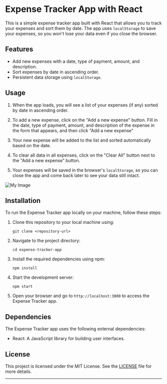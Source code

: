 # Expense Tracker App with React

This is a simple expense tracker app built with React that allows you to track your expenses and sort them by date. The app uses `localStorage` to save your expenses, so you won't lose your data even if you close the browser.

## Features

- Add new expenses with a date, type of payment, amount, and description.
- Sort expenses by date in ascending order.
- Persistent data storage using `localStorage`.

## Usage

1. When the app loads, you will see a list of your expenses (if any) sorted by date in ascending order.

2. To add a new expense, click on the "Add a new expense" button. Fill in the date, type of payment, amount, and description of the expense in the form that appears, and then click "Add a new expense"

3. Your new expense will be added to the list and sorted automatically based on the date.

4. To clear all data in all expenses, click on the "Clear All" button next to the "Add a new expense" button.

5. Your expenses will be saved in the browser's `localStorage`, so you can close the app and come back later to see your data still intact.

![My Image](README.jpg)
## Installation

To run the Expense Tracker app locally on your machine, follow these steps:

1. Clone this repository to your local machine using:

   ```
   git clone <repository-url>
   ```

2. Navigate to the project directory:

   ```
   cd expense-tracker-app
   ```

3. Install the required dependencies using npm:

   ```
   npm install
   ```

4. Start the development server:

   ```
   npm start
   ```

5. Open your browser and go to `http://localhost:3000` to access the Expense Tracker app.

## Dependencies

The Expense Tracker app uses the following external dependencies:

- React: A JavaScript library for building user interfaces.

## License

This project is licensed under the MIT License. See the [LICENSE](LICENSE) file for more details.

---